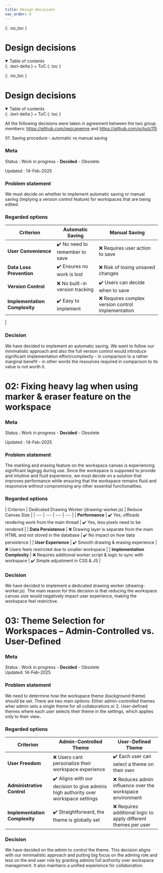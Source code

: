 ```yaml
---
title: Design Decisions
nav_order: 4
---
```



{: .no_toc }
# Design decisions

<details open markdown="block">
{: .text-delta }
<summary>Table of contents</summary>
+ ToC
{: toc }
</details>



{: .no_toc }
# Design decisions

<details open markdown="block">
{: .text-delta }
<summary>Table of contents</summary>
+ ToC
{: toc }
</details>





All the following decisions were taken in agreement between the two group members:
https://github.com/oezcanemre and https://github.com/schulz115


01: Saving procedure - automatic vs manual saving

### Meta

Status
: Work in progress - **Decided** - Obsolete

Updated
: 14-Feb-2025

### Problem statement


We must decide on whether to implement automatic saving or manual saving (implying a version control feature) for workspaces that are being edited. 


### Regarded options


| Criterion | Automatic Saving | Manual Saving |
| --- | --- | --- |
| **User Convenience** | ✔️ No need to remember to save | ❌ Requires user action to save |
| **Data Loss Prevention** | ✔️ Ensures no work is lost | ❌ Risk of losing unsaved changes |
| **Version Control** | ❌ No built-in version tracking | ✔️ Users can decide when to save |
| **Implementation Complexity** | ✔️ Easy to implement | ❌ Requires complex version control implementation |
 |


### Decision

We have decided to implement an automatic saving. We want to follow our minimalistic approach and also the full version control would introduce significant implementation effort/complexity - in comparison to a rather marginal benefit - in other words the resources required in comparison to its value is not worth it.






















# 02: Fixing heavy lag when using marker & eraser feature on the workspace

### Meta

Status
: Work in progress - **Decided** - Obsolete  

Updated
: 14-Feb-2025  

### Problem statement  

The marking and erasing feature on the workspace canvas is experiencing significant lagingg during use. Since the workspace is supposed to provide and intuitive and fluid experience, we must decide on a solution that improves performance while ensuring that the workspace remains fluid and responsive without compromising any other essential functionalities.

### Regarded options  

| Criterion | Dedicated Drawing Worker (drawing-worker.js) | Reduce Canvas Size |
| --- | --- | --- | --- |
| **Performance** | ✔️ Yes, offloads rendering work from the main thread | ✔️ Yes, less pixels need to be rendered |
| **Data Persistence** | ❌ Drawing layer is separate from the main HTML and not stored in the database | ✔️ No impact on how data persistence |
| **User Experience** | ✔️ Smooth drawing & erasing experience | ❌ Users feels restricted due to smaller workspace |
| **Implementation Complexity** | ❌ Requires additional worker script & logic to sync with workspace | ✔️ Simple adjustment in CSS & JS |

### Decision  

We have decided to implement a dedicated drawing worker (drawing-worker.js). The main reason for this decision is that reducing the workspace canvas size would negatively impact user experience, making the workspace feel restrictive. 










# 03: Theme Selection for Workspaces – Admin-Controlled vs. User-Defined

### Meta  

Status
: Work in progress - **Decided** - Obsolete  
Updated: 14-Feb-2025  

### Problem statement  

We need to determine how the workspace theme (background theme) should be set. There are two main options: Either admin-controlled themes wher admin sets a single theme for all collaboratiors or 2. User-defined themes where each user selects their theme in the settings, which applies only to their view..

### Regarded options  

| Criterion | Admin-Controlled Theme | User-Defined Theme |
| --- | --- | --- |
| **User Freedom** | ❌ Users cant personalize their workspace experience | ✔️ Each user can select a theme on their own |
| **Administrative Control** | ✔️ Aligns with our decision to give admins high authority over workspace settings | ❌ Reduces admin influence over the workspace environment |
| **Implementation Complexity** | ✔️ Straightforward, the theme is globally set | ❌ Requires additional logic to apply different themes per user |


### Decision  

We have decided on the admin to control the theme. This decision aligns with our minimalistic approach and putting big focus on the adming role and less on the end user role by granting admins full authority over workspace management. It also maintains a unified experience for collaboration. 



